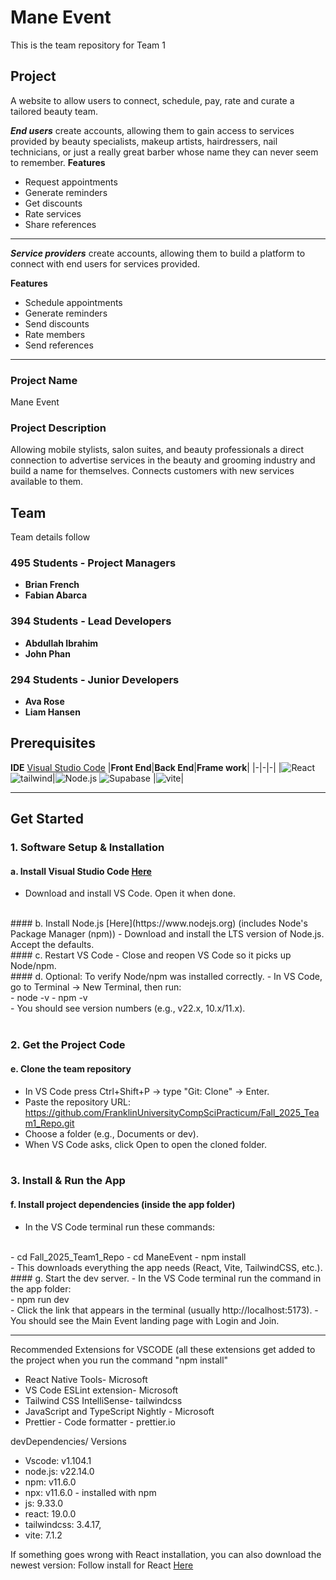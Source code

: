 
 # Mane Event

This is the team repository for Team 1

## Project

A website to allow users to connect, schedule, pay, rate and curate a tailored beauty team.

**_End users_** create accounts, allowing them to gain access to services provided by beauty specialists, makeup artists, hairdressers, nail technicians, or just a really great barber whose name they can never seem to remember.
**Features**

- Request appointments
- Generate reminders
- Get discounts
- Rate services
- Share references

---

**_Service providers_** create accounts, allowing them to build a platform to connect with end users for services provided.

**Features**

- Schedule appointments
- Generate reminders
- Send discounts
- Rate members
- Send references

---

### Project Name

Mane Event

### Project Description

Allowing mobile stylists, salon suites, and beauty professionals a direct connection to advertise services in the beauty and grooming industry and build a name for themselves. Connects customers with new services available to them.

## Team

Team details follow

### 495 Students - Project Managers

- **Brian French**
- **Fabian Abarca**

### 394 Students - Lead Developers

- **Abdullah Ibrahim**
- **John Phan**

### 294 Students - Junior Developers

- **Ava Rose**
- **Liam Hansen**

## Prerequisites

**IDE** [Visual Studio Code](https://code.visualstudio.com/download)
|**Front End**|**Back End**|**Frame work**|
|-|-|-|
|![React](https://img.shields.io/badge/React-white?logo=react) ![tailwind](https://img.shields.io/badge/tailwindcss-white?logo=tailwindcss)|![Node.js](https://img.shields.io/badge/Node.js-white?logo=node.js) ![Supabase](https://img.shields.io/badge/Supabase-white?logo=Supabase)
|![vite](https://img.shields.io/badge/vite-white?logo=vite)|

---

## Get Started

### 1. Software Setup & Installation

#### a. Install Visual Studio Code [Here](https://code.visualstudio.com/download)
- Download and install VS Code. Open it when done.
<br>
#### b. Install Node.js [Here](https://www.nodejs.org) (includes Node's Package Manager (npm))
- Download and install the LTS version of Node.js. Accept the defaults. 
<br>
#### c. Restart VS Code
- Close and reopen VS Code so it picks up Node/npm.
<br>
#### d. Optional: To verify Node/npm was installed correctly.
- In VS Code, go to Terminal → New Terminal, then run:
<br>
- node -v
- npm -v
<br>
- You should see version numbers (e.g., v22.x, 10.x/11.x).
<br><br>

### 2. Get the Project Code

#### e. Clone the team repository
- In VS Code press Ctrl+Shift+P → type "Git: Clone" → Enter.
- Paste the repository URL: https://github.com/FranklinUniversityCompSciPracticum/Fall_2025_Team1_Repo.git
- Choose a folder (e.g., Documents or dev).
- When VS Code asks, click Open to open the cloned folder.
<br><br>

### 3. Install & Run the App

#### f. Install project dependencies (inside the app folder)
- In the VS Code terminal run these commands:
<br>
- cd Fall_2025_Team1_Repo
- cd ManeEvent
- npm install
<br>
- This downloads everything the app needs (React, Vite, TailwindCSS, etc.).
<br>
#### g. Start the dev server.
- In the VS Code terminal run the command in the app folder:
<br>
- npm run dev
<br>
- Click the link that appears in the terminal (usually http://localhost:5173).
- You should see the Main Event landing page with Login and Join. 

--- 

Recommended Extensions for VSCODE (all these extensions get added to the project when you run the command "npm install"

- React Native Tools- Microsoft
- VS Code ESLint extension- Microsoft
- Tailwind CSS IntelliSense- tailwindcss
- JavaScript and TypeScript Nightly - Microsoft
- Prettier - Code formatter - prettier.io

devDependencies/ Versions 
- Vscode: v1.104.1
- node.js: v22.14.0
- npm: v11.6.0
- npx: v11.6.0 - installed with npm
- js: 9.33.0
- react: 19.0.0
- tailwindcss: 3.4.17,
- vite: 7.1.2

If something goes wrong with React installation, you can also download the newest version:
Follow install for React [Here](https://react.dev/learn/editor-setup)
